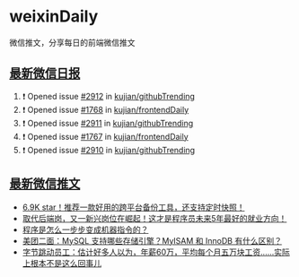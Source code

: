 # weixinDaily
微信推文，分享每日的前端微信推文

## [最新微信日报](https://github.com/kujian/weixinDaily/issues)

<!--START_SECTION:activity-->
1. ❗ Opened issue [#2912](https://github.com/kujian/githubTrending/issues/2912) in [kujian/githubTrending](https://github.com/kujian/githubTrending)
2. ❗ Opened issue [#1768](https://github.com/kujian/frontendDaily/issues/1768) in [kujian/frontendDaily](https://github.com/kujian/frontendDaily)
3. ❗ Opened issue [#2911](https://github.com/kujian/githubTrending/issues/2911) in [kujian/githubTrending](https://github.com/kujian/githubTrending)
4. ❗ Opened issue [#1767](https://github.com/kujian/frontendDaily/issues/1767) in [kujian/frontendDaily](https://github.com/kujian/frontendDaily)
5. ❗ Opened issue [#2910](https://github.com/kujian/githubTrending/issues/2910) in [kujian/githubTrending](https://github.com/kujian/githubTrending)
<!--END_SECTION:activity-->


## [最新微信推文](https://weixin.qdkfweb.cn/)

<!-- BLOG-POST-LIST:START -->
- [6.9K star！推荐一款好用的跨平台备份工具，还支持定时快照！](https://weixin.qdkfweb.cn/53118.html)
- [取代后端岗，又一新兴岗位在崛起！这才是程序员未来5年最好的就业方向！](https://weixin.qdkfweb.cn/53083.html)
- [程序是怎么一步步变成机器指令的？](https://weixin.qdkfweb.cn/53116.html)
- [美团二面：MySQL 支持哪些存储引擎？MyISAM 和 InnoDB 有什么区别？](https://weixin.qdkfweb.cn/53117.html)
- [字节跳动员工：估计好多人以为，年薪60万，平均每个月五万块工资......实际上根本不是这么回事儿](https://weixin.qdkfweb.cn/53094.html)
<!-- BLOG-POST-LIST:END -->